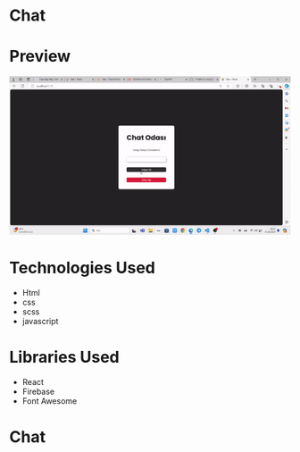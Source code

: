 # Chat

# Preview

   ![](/public/chat.gif)

# Technologies Used

- Html
- css
- scss
- javascript


# Libraries Used

- React
- Firebase
- Font Awesome




# Chat
